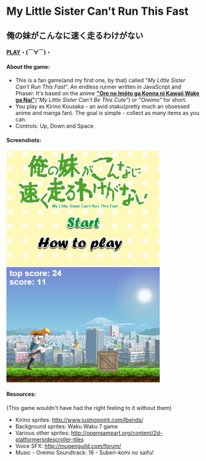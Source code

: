 # My Little Sister Can't Run This Fast
## 俺の妹がこんなに速く走るわけがない
#### [PLAY](https://cdn.rawgit.com/BrunoHautenfaust/Personal-Projects/master/Oreimo%20Endless%20Runner/MainGame.html)・(￣∀￣)・
#### About the game:
 - This is a fan game(and my first one, by that) called "_My Little Sister Can't Run This Fast_". An endless runner written in JavaScript and Phaser.
 It's based on the anime [**"Ore no Imōto ga Konna ni Kawaii Wake ga Nai"**](http://myanimelist.net/anime/8769/Ore_no_Imouto_ga_Konnani_Kawaii_Wake_ga_Nai)(_"My Little Sister Can't Be This Cute"_) or _"Oreimo"_ for short. 
 - You play as Kirino Kousaka - an avid otaku(pretty much an obsessed anime and manga fan). The goal is simple - collect as many items as you can.
 - Controls: Up, Down and Space.
 
#### Screenshots:
<img src="./screenshots/screen1.jpg" alt="screen1" width="400" height="300">
<img src="./screenshots/screen2.jpg" alt="screen2" width="400" height="300">

#### Resources:
(This game wouldn't have had the right feeling to it without them)
- Kirino sprites: http://www.justnopoint.com/lbends/
- Background sprites: Waku Waku 7 game
- Various other sprites: http://opengameart.org/content/2d-platformersidescroller-tiles
- Voice SFX: http://mugenguild.com/forum/
- Music - Oreimo Soundtrack: 16 - Suberi-komi no saifu!
